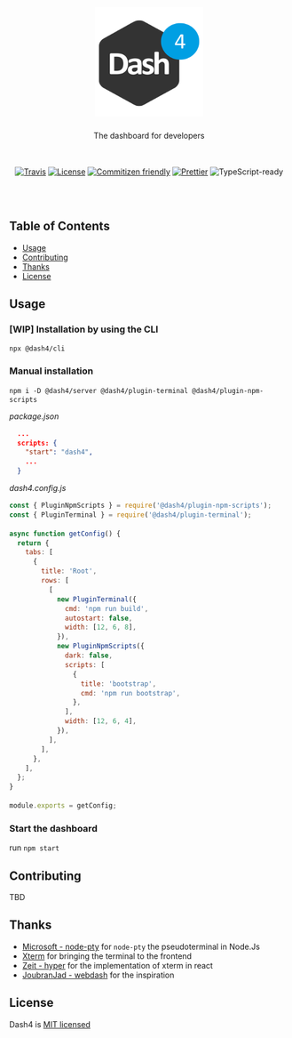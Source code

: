
<div align="center">
<br />
  <h1>
    <img src="/packages/client/src/components/Header/dash4_256.png" alt="Dash4 Logo" width="196" />
  </h1>
The dashboard for developers
<br />
<br />
<br />

[![Travis](https://img.shields.io/travis/dash4/master.svg)](https://travis-ci.org/smollweide/dash4) [![License](https://img.shields.io/badge/license-MIT-green.svg)](http://opensource.org/licenses/MIT) [![Commitizen friendly](https://img.shields.io/badge/commitizen-friendly-brightgreen.svg)](http://commitizen.github.io/cz-cli/) [![Prettier](https://img.shields.io/badge/Code%20Style-Prettier-green.svg)](https://github.com/prettier/prettier) <!--IF(ts)-->![TypeScript-ready](https://img.shields.io/npm/types/dash4.svg)<!--/IF-->


<br />
<br />
</div>

## Table of Contents

* [Usage](#usage)
* [Contributing](#Contributing)
* [Thanks](#thanks)
* [License](#license)

## <a name="usage">Usage</a>

### [WIP] Installation by using the CLI

```shell
npx @dash4/cli
```

### Manual installation

```shell
npm i -D @dash4/server @dash4/plugin-terminal @dash4/plugin-npm-scripts
```

*package.json*
```json
  ...
  scripts: {
    "start": "dash4",
    ...
  }
```

*dash4.config.js*

```js
const { PluginNpmScripts } = require('@dash4/plugin-npm-scripts');
const { PluginTerminal } = require('@dash4/plugin-terminal');

async function getConfig() {
  return {
    tabs: [
      {
        title: 'Root',
        rows: [
          [
            new PluginTerminal({
              cmd: 'npm run build',
              autostart: false,
              width: [12, 6, 8],
            }),
            new PluginNpmScripts({
              dark: false,
              scripts: [
                {
                  title: 'bootstrap',
                  cmd: 'npm run bootstrap',
                },
              ],
              width: [12, 6, 4],
            }),
          ],
        ],
      },
    ],
  };
}

module.exports = getConfig;
```

### Start the dashboard

run `npm start`

## <a name="contributing">Contributing</a>

TBD

## <a name="thanks">Thanks</a>

- [Microsoft - node-pty](https://github.com/Microsoft/node-pty) for `node-pty` the pseudoterminal in Node.Js
- [Xterm](https://github.com/xtermjs/xterm.js) for bringing the terminal to the frontend
- [Zeit - hyper](https://github.com/zeit/hyper) for the implementation of xterm in react
- [JoubranJad - webdash](https://github.com/jadjoubran/webdash) for the inspiration

## <a name="license">License</a>

Dash4 is [MIT licensed](./LICENSE)
